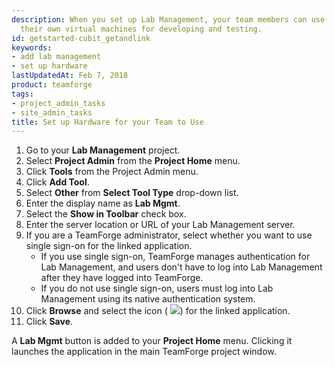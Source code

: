 ```yaml
---
description: When you set up Lab Management, your team members can use TeamForge to access
  their own virtual machines for developing and testing.
id: getstarted-cubit_getandlink
keywords:
- add lab management
- set up hardware
lastUpdatedAt: Feb 7, 2018
product: teamforge
tags:
- project_admin_tasks
- site_admin_tasks
title: Set up Hardware for your Team to Use
---
```


1. Go to your **Lab Management** project.
2. Select **Project Admin** from the **Project Home** menu.
3. Click **Tools** from the Project Admin menu.
3. Click **Add Tool**.
4. Select **Other** from **Select Tool Type** drop-down list.
5. Enter the display name as **Lab Mgmt**.
6. Select the **Show in Toolbar** check box.
7. Enter the server location or URL of your Lab Management server.
8. If you are a TeamForge administrator, select whether you want to use single sign-on for the linked application.
   * If you use single sign-on, TeamForge manages authentication for Lab Management, and users don't have to log into Lab Management after they have logged into TeamForge.
   * If you do not use single sign-on, users must log into Lab Management using its native authentication system.
9. Click **Browse** and select the icon ( ![](/docs/assets/images/LMserver.png)) for the linked application.
10. Click **Save**.

A **Lab Mgmt** button is added to your **Project Home** menu. Clicking it launches the application in the main TeamForge project window.

